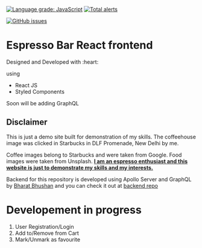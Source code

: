 [![Language grade: JavaScript](https://img.shields.io/lgtm/grade/javascript/g/ilakshay14/espressobar.svg?logo=lgtm&logoWidth=18)](https://lgtm.com/projects/g/ilakshay14/espressobar/context:javascript) [![Total alerts](https://img.shields.io/lgtm/alerts/g/ilakshay14/espressobar.svg?logo=lgtm&logoWidth=18)](https://lgtm.com/projects/g/ilakshay14/espressobar/alerts/)

[![GitHub issues](https://img.shields.io/github/issues/ilakshay14/espressobar)](https://github.com/ilakshay14/espressobar/issues)


# Espresso Bar React frontend

<p>Designed and Developed with :heart: </p> using
<ul>
    <li>React JS</li>
    <li>Styled Components</li>
</ul>

<p>Soon will be adding GraphQL</p>

<h2>Disclaimer</h2>
<p>This is just a demo site built for demonstration of my skills. The coffeehouse image was clicked in Starbucks in DLF Promenade, New Delhi by me.</p>
<p>Coffee images belong to Starbucks and were taken from Google. Food images were taken from Unsplash.

<strong>
    <u>I am an espresso enthusiast and this website is just to demonstrate my skills and my interests.</u>
</strong>
</p>

<p>
    Backend for this repository is developed using Apollo Server and GraphQL by <a href="https://github.com/nalayakengineer">Bharat Bhushan<a/> and you can check it out at
    <a href="https://github.com/nalayakengineer/espressobar-backend"><u>backend repo</u><a/>
</p>


# Developement in progress
<ol>
    <li>User Registration/Login</li>
    <li>Add to/Remove from Cart</li>
    <li>Mark/Unmark as favourite</li>
</ol>



